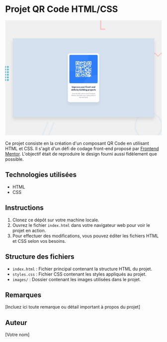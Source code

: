 # Projet QR Code HTML/CSS

![Aperçu du projet](./design/desktop-preview.jpg)

Ce projet consiste en la création d'un composant QR Code en utilisant HTML et CSS. Il s'agit d'un défi de codage front-end proposé par [Frontend Mentor](https://www.frontendmentor.io). L'objectif était de reproduire le design fourni aussi fidèlement que possible.

## Technologies utilisées

- HTML
- CSS

## Instructions

1. Clonez ce dépôt sur votre machine locale.
2. Ouvrez le fichier `index.html` dans votre navigateur web pour voir le projet en action.
3. Pour effectuer des modifications, vous pouvez éditer les fichiers HTML et CSS selon vos besoins.

## Structure des fichiers

- `index.html` : Fichier principal contenant la structure HTML du projet.
- `styles.css` : Fichier CSS contenant les styles appliqués au projet.
- `images/` : Dossier contenant les images utilisées dans le projet.

## Remarques

[Incluez ici toute remarque ou détail important à propos du projet]

## Auteur

[Votre nom]